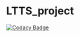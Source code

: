 # LTTS_project

[![Codacy Badge](https://app.codacy.com/project/badge/Grade/51cae8231b7c494ea65b448fadbb984a)](https://www.codacy.com/gh/rohithcheerala/LTTS_project/dashboard?utm_source=github.com&amp;utm_medium=referral&amp;utm_content=rohithcheerala/LTTS_project&amp;utm_campaign=Badge_Grade)

